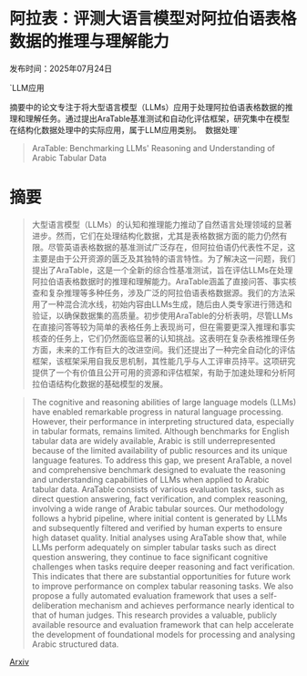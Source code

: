 # 阿拉表：评测大语言模型对阿拉伯语表格数据的推理与理解能力

发布时间：2025年07月24日

`LLM应用

摘要中的论文专注于将大型语言模型（LLMs）应用于处理阿拉伯语表格数据的推理和理解任务。通过提出AraTable基准测试和自动化评估框架，研究集中在模型在结构化数据处理中的实际应用，属于LLM应用类别。` `数据处理`

> AraTable: Benchmarking LLMs' Reasoning and Understanding of Arabic Tabular Data

# 摘要

> 大型语言模型（LLMs）的认知和推理能力推动了自然语言处理领域的显著进步。然而，它们在处理结构化数据，尤其是表格数据方面的能力仍然有限。尽管英语表格数据的基准测试广泛存在，但阿拉伯语仍代表性不足，这主要是由于公开资源的匮乏及其独特的语言特性。为了解决这一问题，我们提出了AraTable，这是一个全新的综合性基准测试，旨在评估LLMs在处理阿拉伯语表格数据时的推理和理解能力。AraTable涵盖了直接问答、事实核查和复杂推理等多种任务，涉及广泛的阿拉伯语表格数据源。我们的方法采用了一种混合流水线，初始内容由LLMs生成，随后由人类专家进行筛选和验证，以确保数据集的高质量。初步使用AraTable的分析表明，尽管LLMs在直接问答等较为简单的表格任务上表现尚可，但在需要更深入推理和事实核查的任务上，它们仍然面临显著的认知挑战。这表明在复杂表格推理任务方面，未来的工作有巨大的改进空间。我们还提出了一种完全自动化的评估框架，该框架采用自我反思机制，其性能几乎与人工评审员持平。这项研究提供了一个有价值且公开可用的资源和评估框架，有助于加速处理和分析阿拉伯语结构化数据的基础模型的发展。

> The cognitive and reasoning abilities of large language models (LLMs) have enabled remarkable progress in natural language processing. However, their performance in interpreting structured data, especially in tabular formats, remains limited. Although benchmarks for English tabular data are widely available, Arabic is still underrepresented because of the limited availability of public resources and its unique language features. To address this gap, we present AraTable, a novel and comprehensive benchmark designed to evaluate the reasoning and understanding capabilities of LLMs when applied to Arabic tabular data. AraTable consists of various evaluation tasks, such as direct question answering, fact verification, and complex reasoning, involving a wide range of Arabic tabular sources. Our methodology follows a hybrid pipeline, where initial content is generated by LLMs and subsequently filtered and verified by human experts to ensure high dataset quality. Initial analyses using AraTable show that, while LLMs perform adequately on simpler tabular tasks such as direct question answering, they continue to face significant cognitive challenges when tasks require deeper reasoning and fact verification. This indicates that there are substantial opportunities for future work to improve performance on complex tabular reasoning tasks. We also propose a fully automated evaluation framework that uses a self-deliberation mechanism and achieves performance nearly identical to that of human judges. This research provides a valuable, publicly available resource and evaluation framework that can help accelerate the development of foundational models for processing and analysing Arabic structured data.

[Arxiv](https://arxiv.org/abs/2507.18442)